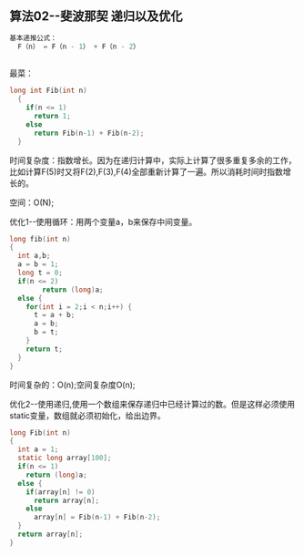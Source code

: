 ## 算法02--斐波那契 递归以及优化

```c
基本递推公式：
  F（n） = F（n - 1） + F（n - 2）
 
```

最菜：

```c
long int Fib(int n)
  {
    if(n <= 1)
      return 1;
  	else
      return Fib(n-1) + Fib(n-2);
  }
```

时间复杂度：指数增长。因为在递归计算中，实际上计算了很多重复多余的工作，比如计算F(5)时又将F(2),F(3),F(4)全部重新计算了一遍。所以消耗时间时指数增长的。

空间：O(N);

优化1--使用循环：用两个变量a，b来保存中间变量。

```c
long fib(int n)
{
  int a,b;
  a = b = 1;
  long t = 0;
  if(n <= 2)
    	return (long)a;
  else {
    for(int i = 2;i < n;i++) {
      t = a + b;
      a = b;
      b = t;
    }
    return t;
  }
}
```

时间复杂的：O(n);空间复杂度O(n);

优化2--使用递归,使用一个数组来保存递归中已经计算过的数。但是这样必须使用static变量，数组就必须初始化，给出边界。

```c
long Fib(int n)
{
  int a = 1;
  static long array[100];
  if(n <= 1)
    return (long)a;
  else {
    if(array[n] != 0)
      return array[n];
    else
      array[n] = Fib(n-1) + Fib(n-2);
  }
  return array[n];
}    
```

